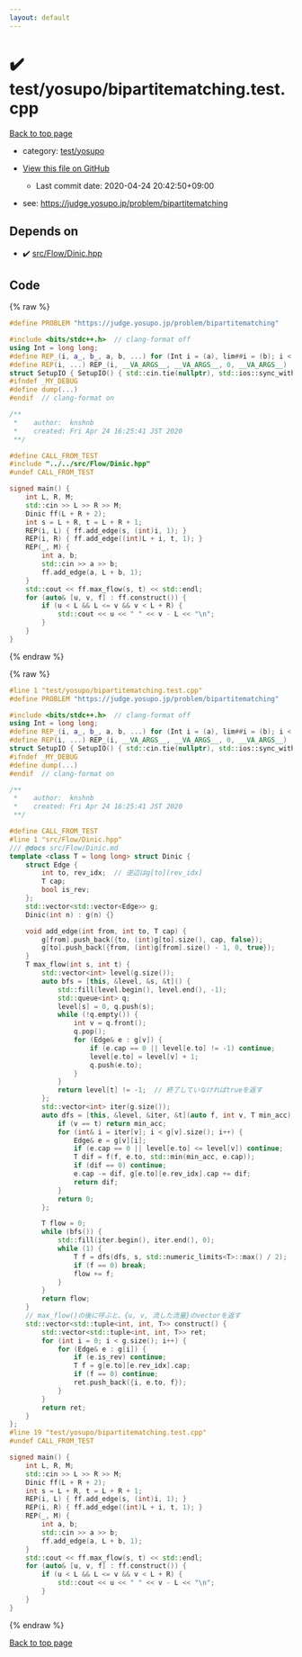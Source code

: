 ```yaml
---
layout: default
---
```


<!-- mathjax config similar to math.stackexchange -->
<script type="text/javascript" async
  src="https://cdnjs.cloudflare.com/ajax/libs/mathjax/2.7.5/MathJax.js?config=TeX-MML-AM_CHTML">
</script>
<script type="text/x-mathjax-config">
  MathJax.Hub.Config({
    TeX: { equationNumbers: { autoNumber: "AMS" }},
    tex2jax: {
      inlineMath: [ ['$','$'] ],
      processEscapes: true
    },
    "HTML-CSS": { matchFontHeight: false },
    displayAlign: "left",
    displayIndent: "2em"
  });
</script>

<script type="text/javascript" src="https://cdnjs.cloudflare.com/ajax/libs/jquery/3.4.1/jquery.min.js"></script>
<script src="https://cdn.jsdelivr.net/npm/jquery-balloon-js@1.1.2/jquery.balloon.min.js" integrity="sha256-ZEYs9VrgAeNuPvs15E39OsyOJaIkXEEt10fzxJ20+2I=" crossorigin="anonymous"></script>
<script type="text/javascript" src="../../../assets/js/copy-button.js"></script>
<link rel="stylesheet" href="../../../assets/css/copy-button.css" />


# :heavy_check_mark: test/yosupo/bipartitematching.test.cpp

<a href="../../../index.html">Back to top page</a>

* category: <a href="../../../index.html#0b58406058f6619a0f31a172defc0230">test/yosupo</a>
* <a href="{{ site.github.repository_url }}/blob/master/test/yosupo/bipartitematching.test.cpp">View this file on GitHub</a>
    - Last commit date: 2020-04-24 20:42:50+09:00


* see: <a href="https://judge.yosupo.jp/problem/bipartitematching">https://judge.yosupo.jp/problem/bipartitematching</a>


## Depends on

* :heavy_check_mark: <a href="../../../library/src/Flow/Dinic.hpp.html">src/Flow/Dinic.hpp</a>


## Code

<a id="unbundled"></a>
{% raw %}
```cpp
#define PROBLEM "https://judge.yosupo.jp/problem/bipartitematching"

#include <bits/stdc++.h>  // clang-format off
using Int = long long;
#define REP_(i, a_, b_, a, b, ...) for (Int i = (a), lim##i = (b); i < lim##i; i++)
#define REP(i, ...) REP_(i, __VA_ARGS__, __VA_ARGS__, 0, __VA_ARGS__)
struct SetupIO { SetupIO() { std::cin.tie(nullptr), std::ios::sync_with_stdio(false), std::cout << std::fixed << std::setprecision(13); } } setup_io;
#ifndef _MY_DEBUG
#define dump(...)
#endif  // clang-format on

/**
 *    author:  knshnb
 *    created: Fri Apr 24 16:25:41 JST 2020
 **/

#define CALL_FROM_TEST
#include "../../src/Flow/Dinic.hpp"
#undef CALL_FROM_TEST

signed main() {
    int L, R, M;
    std::cin >> L >> R >> M;
    Dinic ff(L + R + 2);
    int s = L + R, t = L + R + 1;
    REP(i, L) { ff.add_edge(s, (int)i, 1); }
    REP(i, R) { ff.add_edge((int)L + i, t, 1); }
    REP(_, M) {
        int a, b;
        std::cin >> a >> b;
        ff.add_edge(a, L + b, 1);
    }
    std::cout << ff.max_flow(s, t) << std::endl;
    for (auto& [u, v, f] : ff.construct()) {
        if (u < L && L <= v && v < L + R) {
            std::cout << u << " " << v - L << "\n";
        }
    }
}

```
{% endraw %}

<a id="bundled"></a>
{% raw %}
```cpp
#line 1 "test/yosupo/bipartitematching.test.cpp"
#define PROBLEM "https://judge.yosupo.jp/problem/bipartitematching"

#include <bits/stdc++.h>  // clang-format off
using Int = long long;
#define REP_(i, a_, b_, a, b, ...) for (Int i = (a), lim##i = (b); i < lim##i; i++)
#define REP(i, ...) REP_(i, __VA_ARGS__, __VA_ARGS__, 0, __VA_ARGS__)
struct SetupIO { SetupIO() { std::cin.tie(nullptr), std::ios::sync_with_stdio(false), std::cout << std::fixed << std::setprecision(13); } } setup_io;
#ifndef _MY_DEBUG
#define dump(...)
#endif  // clang-format on

/**
 *    author:  knshnb
 *    created: Fri Apr 24 16:25:41 JST 2020
 **/

#define CALL_FROM_TEST
#line 1 "src/Flow/Dinic.hpp"
/// @docs src/Flow/Dinic.md
template <class T = long long> struct Dinic {
    struct Edge {
        int to, rev_idx;  // 逆辺はg[to][rev_idx]
        T cap;
        bool is_rev;
    };
    std::vector<std::vector<Edge>> g;
    Dinic(int n) : g(n) {}

    void add_edge(int from, int to, T cap) {
        g[from].push_back({to, (int)g[to].size(), cap, false});
        g[to].push_back({from, (int)g[from].size() - 1, 0, true});
    }
    T max_flow(int s, int t) {
        std::vector<int> level(g.size());
        auto bfs = [this, &level, &s, &t]() {
            std::fill(level.begin(), level.end(), -1);
            std::queue<int> q;
            level[s] = 0, q.push(s);
            while (!q.empty()) {
                int v = q.front();
                q.pop();
                for (Edge& e : g[v]) {
                    if (e.cap == 0 || level[e.to] != -1) continue;
                    level[e.to] = level[v] + 1;
                    q.push(e.to);
                }
            }
            return level[t] != -1;  // 終了していなければtrueを返す
        };
        std::vector<int> iter(g.size());
        auto dfs = [this, &level, &iter, &t](auto f, int v, T min_acc) -> T {
            if (v == t) return min_acc;
            for (int& i = iter[v]; i < g[v].size(); i++) {
                Edge& e = g[v][i];
                if (e.cap == 0 || level[e.to] <= level[v]) continue;
                T dif = f(f, e.to, std::min(min_acc, e.cap));
                if (dif == 0) continue;
                e.cap -= dif, g[e.to][e.rev_idx].cap += dif;
                return dif;
            }
            return 0;
        };

        T flow = 0;
        while (bfs()) {
            std::fill(iter.begin(), iter.end(), 0);
            while (1) {
                T f = dfs(dfs, s, std::numeric_limits<T>::max() / 2);
                if (f == 0) break;
                flow += f;
            }
        }
        return flow;
    }
    // max_flow()の後に呼ぶと、{u, v, 流した流量}のvectorを返す
    std::vector<std::tuple<int, int, T>> construct() {
        std::vector<std::tuple<int, int, T>> ret;
        for (int i = 0; i < g.size(); i++) {
            for (Edge& e : g[i]) {
                if (e.is_rev) continue;
                T f = g[e.to][e.rev_idx].cap;
                if (f == 0) continue;
                ret.push_back({i, e.to, f});
            }
        }
        return ret;
    }
};
#line 19 "test/yosupo/bipartitematching.test.cpp"
#undef CALL_FROM_TEST

signed main() {
    int L, R, M;
    std::cin >> L >> R >> M;
    Dinic ff(L + R + 2);
    int s = L + R, t = L + R + 1;
    REP(i, L) { ff.add_edge(s, (int)i, 1); }
    REP(i, R) { ff.add_edge((int)L + i, t, 1); }
    REP(_, M) {
        int a, b;
        std::cin >> a >> b;
        ff.add_edge(a, L + b, 1);
    }
    std::cout << ff.max_flow(s, t) << std::endl;
    for (auto& [u, v, f] : ff.construct()) {
        if (u < L && L <= v && v < L + R) {
            std::cout << u << " " << v - L << "\n";
        }
    }
}

```
{% endraw %}

<a href="../../../index.html">Back to top page</a>


